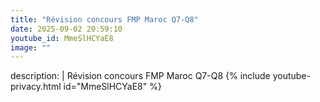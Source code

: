 ```yaml
---
title: "Révision concours FMP Maroc Q7-Q8"
date: 2025-09-02 20:59:10 
youtube_id: MmeSlHCYaE8
image: ""
---
```

description: |
  Révision concours FMP Maroc Q7-Q8
{% include youtube-privacy.html id="MmeSlHCYaE8" %}
